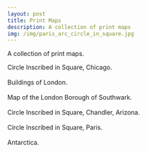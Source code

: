 ```yaml
---
layout: post
title: Print Maps
description: A collection of print maps
img: /img/paris_arc_circle_in_square.jpg
---
```


A collection of print maps.

<div class="col">
	<img class="col" src="{{ site.baseurl }}/img/chicago_circle_in_square_1575sqm.jpg" alt="" title=""/>
</div>
<div class="col caption">
	Circle Inscribed in Square, Chicago.
</div>

<br>

<div class="col">
	<img class="col" src="{{ site.baseurl }}/img/greater_london_building_footprints.jpg" alt="" title=""/>
</div>
<div class="col caption">
	Buildings of London.
</div>

<br>

<div class="col">
	<img class="col" src="{{ site.baseurl }}/img/southwark.jpeg" alt="" title=""/>
</div>
<div class="col caption">
	Map of the London Borough of Southwark.
</div>

<br>

<div class="col">
	<img class="col" src="{{ site.baseurl }}/img/arizona_cha_phoenix_circle_in_square_3235sqm.jpg" alt="" title=""/>
</div>
<div class="col caption">
	Circle Inscribed in Square, Chandler, Arizona.
</div>

<br>

<div class="col">
	<img class="col" src="{{ site.baseurl }}/img/paris_arc_circle_in_square.jpg" alt="" title=""/>
</div>
<div class="col caption">
	Circle Inscribed in Square, Paris.
</div>

<br>

<div class="col">
	<img class="col" src="{{ site.baseurl }}/img/antarctica_map.jpeg" alt="" title=""/>
</div>
<div class="col caption">
	Antarctica.
</div>
